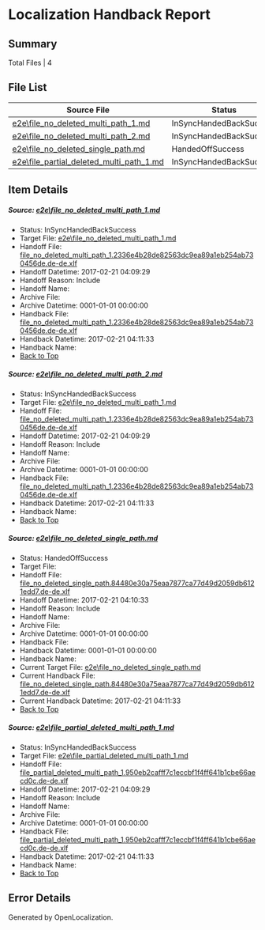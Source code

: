 # <a name='report-top'></a> Localization Handback Report

## Summary
 Total Files | 4

## File List
 Source File | Status | Details 
 ----------- | ------ | ------- 
 [e2e\file_no_deleted_multi_path_1.md](https://github.com/OpenLocalizationTestOrg/ol-test4/blob/6c0f4bddc2b6e4181dd7f07ddfd4a18480ea286b/e2e/file_no_deleted_multi_path_1.md) | InSyncHandedBackSuccess | [Details](#efab41a1fb37a8a771f6a276c45dd0fd67f5ed871)
 [e2e\file_no_deleted_multi_path_2.md](https://github.com/OpenLocalizationTestOrg/ol-test4/blob/f0be603bd677dd76cd928172e08d9a747c1597f3/e2e/file_no_deleted_multi_path_2.md) | InSyncHandedBackSuccess | [Details](#efab41a1fb37a8a771f6a276c45dd0fd67f5ed872)
 [e2e\file_no_deleted_single_path.md](https://github.com/OpenLocalizationTestOrg/ol-test4/blob/f0be603bd677dd76cd928172e08d9a747c1597f3/e2e/file_no_deleted_single_path.md) | HandedOffSuccess | [Details](#bbe30da1dd3cbc390674bf7b5bf0ed25d9c1a5743)
 [e2e\file_partial_deleted_multi_path_1.md](https://github.com/OpenLocalizationTestOrg/ol-test4/blob/6c0f4bddc2b6e4181dd7f07ddfd4a18480ea286b/e2e/file_partial_deleted_multi_path_1.md) | InSyncHandedBackSuccess | [Details](#01ae234ec4ef76af9726d54b1905768b6854f8444)

## Item Details
##### <a name='efab41a1fb37a8a771f6a276c45dd0fd67f5ed871'></a> Source: [e2e\file_no_deleted_multi_path_1.md](https://github.com/OpenLocalizationTestOrg/ol-test4/blob/6c0f4bddc2b6e4181dd7f07ddfd4a18480ea286b/e2e/file_no_deleted_multi_path_1.md)
* Status: InSyncHandedBackSuccess
* Target File: [e2e\file_no_deleted_multi_path_1.md](https://github.com/OpenLocalizationTestOrg/ol-test4-dede/blob/24f9485936677e426c8e571f725dad76fd457517/e2e/file_no_deleted_multi_path_1.md)
* Handoff File: [file_no_deleted_multi_path_1.2336e4b28de82563dc9ea89a1eb254ab730456de.de-de.xlf](https://github.com/OpenLocalizationTestOrg/ol-test4-handoff/blob/dafbea729e3c52007254cc9ace5d02c5560f7eea/ol-handoff/OpenLocalizationTestOrg/ol-test4-dede/xinjiang/mt/file_no_deleted_multi_path_1.2336e4b28de82563dc9ea89a1eb254ab730456de.de-de.xlf)
* Handoff Datetime: 2017-02-21 04:09:29
* Handoff Reason: Include
* Handoff Name: 
* Archive File: 
* Archive Datetime: 0001-01-01 00:00:00
* Handback File: [file_no_deleted_multi_path_1.2336e4b28de82563dc9ea89a1eb254ab730456de.de-de.xlf](https://github.com/OpenLocalizationTestOrg/ol-test4-handback/blob/24b1a64bb32b09819c961f8978e0d14037de2e41/ol-handback/OpenLocalizationTestOrg/ol-test4-dede/xinjiang/mt/file_no_deleted_multi_path_1.2336e4b28de82563dc9ea89a1eb254ab730456de.de-de.xlf)
* Handback Datetime: 2017-02-21 04:11:33
* Handback Name: 
* [Back to Top](#report-top)

##### <a name='efab41a1fb37a8a771f6a276c45dd0fd67f5ed872'></a> Source: [e2e\file_no_deleted_multi_path_2.md](https://github.com/OpenLocalizationTestOrg/ol-test4/blob/f0be603bd677dd76cd928172e08d9a747c1597f3/e2e/file_no_deleted_multi_path_2.md)
* Status: InSyncHandedBackSuccess
* Target File: [e2e\file_no_deleted_multi_path_1.md](https://github.com/OpenLocalizationTestOrg/ol-test4-dede/blob/24f9485936677e426c8e571f725dad76fd457517/e2e/file_no_deleted_multi_path_1.md)
* Handoff File: [file_no_deleted_multi_path_1.2336e4b28de82563dc9ea89a1eb254ab730456de.de-de.xlf](https://github.com/OpenLocalizationTestOrg/ol-test4-handoff/blob/dafbea729e3c52007254cc9ace5d02c5560f7eea/ol-handoff/OpenLocalizationTestOrg/ol-test4-dede/xinjiang/mt/file_no_deleted_multi_path_1.2336e4b28de82563dc9ea89a1eb254ab730456de.de-de.xlf)
* Handoff Datetime: 2017-02-21 04:09:29
* Handoff Reason: Include
* Handoff Name: 
* Archive File: 
* Archive Datetime: 0001-01-01 00:00:00
* Handback File: [file_no_deleted_multi_path_1.2336e4b28de82563dc9ea89a1eb254ab730456de.de-de.xlf](https://github.com/OpenLocalizationTestOrg/ol-test4-handback/blob/24b1a64bb32b09819c961f8978e0d14037de2e41/ol-handback/OpenLocalizationTestOrg/ol-test4-dede/xinjiang/mt/file_no_deleted_multi_path_1.2336e4b28de82563dc9ea89a1eb254ab730456de.de-de.xlf)
* Handback Datetime: 2017-02-21 04:11:33
* Handback Name: 
* [Back to Top](#report-top)

##### <a name='bbe30da1dd3cbc390674bf7b5bf0ed25d9c1a5743'></a> Source: [e2e\file_no_deleted_single_path.md](https://github.com/OpenLocalizationTestOrg/ol-test4/blob/f0be603bd677dd76cd928172e08d9a747c1597f3/e2e/file_no_deleted_single_path.md)
* Status: HandedOffSuccess
* Target File: 
* Handoff File: [file_no_deleted_single_path.84480e30a75eaa7877ca77d49d2059db6121edd7.de-de.xlf](https://github.com/OpenLocalizationTestOrg/ol-test4-handoff/blob/6f54836037403d16d36eea93ede8d7c0d7ee6e6c/ol-handoff/OpenLocalizationTestOrg/ol-test4-dede/xinjiang/mt/file_no_deleted_single_path.84480e30a75eaa7877ca77d49d2059db6121edd7.de-de.xlf)
* Handoff Datetime: 2017-02-21 04:10:33
* Handoff Reason: Include
* Handoff Name: 
* Archive File: 
* Archive Datetime: 0001-01-01 00:00:00
* Handback File: 
* Handback Datetime: 0001-01-01 00:00:00
* Handback Name: 
* Current Target File: [e2e\file_no_deleted_single_path.md](https://github.com/OpenLocalizationTestOrg/ol-test4-dede/blob/24f9485936677e426c8e571f725dad76fd457517/e2e/file_no_deleted_single_path.md)
* Current Handback File: [file_no_deleted_single_path.84480e30a75eaa7877ca77d49d2059db6121edd7.de-de.xlf](https://github.com/OpenLocalizationTestOrg/ol-test4-handback/blob/24b1a64bb32b09819c961f8978e0d14037de2e41/ol-handback/OpenLocalizationTestOrg/ol-test4-dede/xinjiang/mt/file_no_deleted_single_path.84480e30a75eaa7877ca77d49d2059db6121edd7.de-de.xlf)
* Current Handback Datetime: 2017-02-21 04:11:33
* [Back to Top](#report-top)

##### <a name='01ae234ec4ef76af9726d54b1905768b6854f8444'></a> Source: [e2e\file_partial_deleted_multi_path_1.md](https://github.com/OpenLocalizationTestOrg/ol-test4/blob/6c0f4bddc2b6e4181dd7f07ddfd4a18480ea286b/e2e/file_partial_deleted_multi_path_1.md)
* Status: InSyncHandedBackSuccess
* Target File: [e2e\file_partial_deleted_multi_path_1.md](https://github.com/OpenLocalizationTestOrg/ol-test4-dede/blob/24f9485936677e426c8e571f725dad76fd457517/e2e/file_partial_deleted_multi_path_1.md)
* Handoff File: [file_partial_deleted_multi_path_1.950eb2cafff7c1eccbf1f4ff641b1cbe66aecd0c.de-de.xlf](https://github.com/OpenLocalizationTestOrg/ol-test4-handoff/blob/dafbea729e3c52007254cc9ace5d02c5560f7eea/ol-handoff/OpenLocalizationTestOrg/ol-test4-dede/xinjiang/mt/file_partial_deleted_multi_path_1.950eb2cafff7c1eccbf1f4ff641b1cbe66aecd0c.de-de.xlf)
* Handoff Datetime: 2017-02-21 04:09:29
* Handoff Reason: Include
* Handoff Name: 
* Archive File: 
* Archive Datetime: 0001-01-01 00:00:00
* Handback File: [file_partial_deleted_multi_path_1.950eb2cafff7c1eccbf1f4ff641b1cbe66aecd0c.de-de.xlf](https://github.com/OpenLocalizationTestOrg/ol-test4-handback/blob/24b1a64bb32b09819c961f8978e0d14037de2e41/ol-handback/OpenLocalizationTestOrg/ol-test4-dede/xinjiang/mt/file_partial_deleted_multi_path_1.950eb2cafff7c1eccbf1f4ff641b1cbe66aecd0c.de-de.xlf)
* Handback Datetime: 2017-02-21 04:11:33
* Handback Name: 
* [Back to Top](#report-top)


## Error Details

Generated by OpenLocalization.
